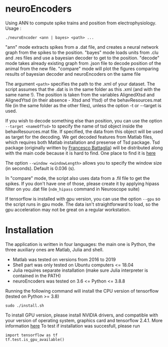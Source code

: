 # neuroEncoders
Using ANN to compute spike trains and position from electrophysiology.
Usage :
```
./neuroEncoder <ann | bayes> <path> ...
```
"ann" mode extracts spikes from a .dat file, and creates a neural network graph from the spikes to the position. "bayes" mode loads units from .clu and .res files and use a bayesian decoder to get to the position. "decode" mode takes already existing graph from .json file to decode position of the animal from the new file. "compare" mode will plot the figures comparing results of bayesian decoder and neuroEncoders on the same file

The argument ```<path>``` specifies the path to the .xml of your dataset. The script assumes that the .dat is in the same folder as this .xml (and with the same name !). The position is taken from the variables AlignedXtsd and AlignedYtsd (in their absence - Xtsd and Ytsd) of the behavResources.mat file (in the same folder as the other files), unless the option -t or --target is used.

If you wish to decode something else than position, you can use the option ```--target <nameOfTsd>``` to specify the name of tsd object inside the behavResources.mat file. If specified, the data from this object will be used as target for the decoding. We get decoded features from Matlab files, which requires both Matlab installation and presense of Tsd package. Tsd package (originally written by [Francesco Battaglia](https://www.ru.nl/english/people/battaglia-f/)) will be distributed along with the main code because it is hard to find. One place to find it is [here](https://github.com/PeyracheLab/TStoolbox)

The option ```--window <windowLength>``` allows you to specify the window size (in seconds). Default is 0.036 (s).

In "compare" mode, the script also uses data from a .fil file to get the spikes. If you don't have one of those, please create it by applying hipass filter on you .dat file (`ndm_hipass` command in Neuroscope suite)

If tensorflow is installed with gpu version, you can use the option ```--gpu``` so the script runs in gpu mode. The data isn't straightforward to load, so the gpu acceleration may not be great on a regular workstation.

# Installation
The application is written in four languages: the main one is Python, the three auxiliary ones are Matlab, Julia and shell.
* Matlab was tested on versions from 2016 to 2019
* Shell part was only tested on Ubuntu computers <= 18.04
* Julia requires separate installation (make sure Julia interpreter is contained in the PATH)
* neuroEncoders was tested on 3.6 <= Python <= 3.8.8 

Running the following command will install the CPU version of tensorflow (tested on Python >= 3.8)
```
sudo ./install.sh
```

To install GPU version, please install NVIDIA drivers, <CUDA> and <CUDNN> compatible with your version of operating system, graphics card and tensorflow 2.4.1. More information [here](https://www.tensorflow.org/install/gpu)
To test if installation was succesfull, please run
```
import tensorflow as tf
tf.test.is_gpu_available()
```

